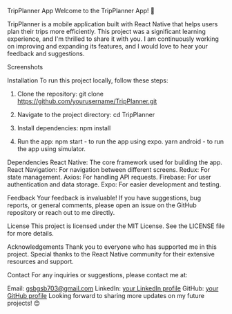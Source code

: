 
TripPlanner App
Welcome to the TripPlanner App! 🎉

TripPlanner is a mobile application built with React Native that helps users plan their trips more efficiently. This project was a significant learning experience, and I'm thrilled to share it with you. I am continuously working on improving and expanding its features, and I would love to hear your feedback and suggestions.

Screenshots

Installation
To run this project locally, follow these steps:

1. Clone the repository:
git clone https://github.com/yourusername/TripPlanner.git

2. Navigate to the project directory:
cd TripPlanner

3. Install dependencies:
npm install

4. Run the app:
npm start - to run the app using expo.
yarn android - to run the app using simulator.

Dependencies
React Native: The core framework used for building the app.
React Navigation: For navigation between different screens.
Redux: For state management.
Axios: For handling API requests.
Firebase: For user authentication and data storage.
Expo: For easier development and testing.

Feedback
Your feedback is invaluable! If you have suggestions, bug reports, or general comments, please open an issue on the GitHub repository or reach out to me directly.

License
This project is licensed under the MIT License. See the LICENSE file for more details.

Acknowledgements
Thank you to everyone who has supported me in this project. Special thanks to the React Native community for their extensive resources and support.

Contact
For any inquiries or suggestions, please contact me at:

Email: gsbgsb703@gmail.com
LinkedIn: [your LinkedIn profile](https://linkedin.com/in/gursahib-singh-bb3944169)
GitHub: [your GitHub profile](https://github.com/tecguri)
Looking forward to sharing more updates on my future projects! 😊